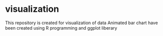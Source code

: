 # visualization
This repository is created for visualization of data
Animated bar chart have been created using R programming and ggplot liberary

